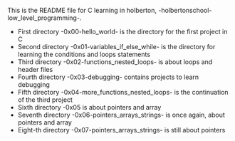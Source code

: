 This is the README file for C learning in holberton, -holbertonschool-low_level_programming-.
- First directory -0x00-hello_world- is the directory for the first project in C
- Second directory -0x01-variables_if_else_while- is the directory for learning the conditions and loops statements
- Third directory -0x02-functions_nested_loops- is about loops and header files
- Fourth directory -0x03-debugging- contains projects to learn debugging
- Fifth directory -0x04-more_functions_nested_loops- is the continuation of the third project
- Sixth directory -0x05 is about pointers and array
- Seventh directory -0x06-pointers_arrays_strings- is once again, about pointers and array
- Eight-th directory -0x07-pointers_arrays_strings- is still about pointers